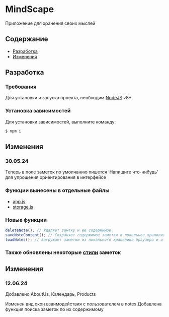 # MindScape

Приложение для хранения своих мыслей

## Содержание

- [Разработка](#разработка)
- [Изменения](#изменения)

## Разработка

### Требования

Для установки и запуска проекта, необходим [NodeJS](https://nodejs.org/) v8+.

### Установка зависимостей

Для установки зависимостей, выполните команду:

```sh
$ npm i
```

## Изменения

### 30.05.24

Теперь в поле заметок по умолчанию пишется 'Напишите что-нибудь' для упрощения ориентирования в интерфейсе

### Функции вынесены в отдельные файлы

- [app.js](https://github.com/SspablosS/mindscape/blob/main/js/app.js)
- [storage.js](https://github.com/SspablosS/mindscape/blob/main/js/storage.js)

### Новые функции

```typescript
deleteNote(); // Удаляет замтку и ее содержимое
saveNoteContent(); // Cохраняет содержимое заметки в локальное хранилище браузера при изменении текста в текстовом поле заметки
loadNotes(); // Загружает заметки из локального хранилища браузера и отображает их на странице при загрузке
```

### Также обновлены некоторые [стили](https://github.com/SspablosS/mindscape/blob/main/css/notes.css) заметок

## Изменения

### 12.06.24

Добавлено AboutUs, Календарь, Products

Изменен вид окон взаимодействия с пользователем в notes
Добавлена функция поиска заметок по их содержимому
